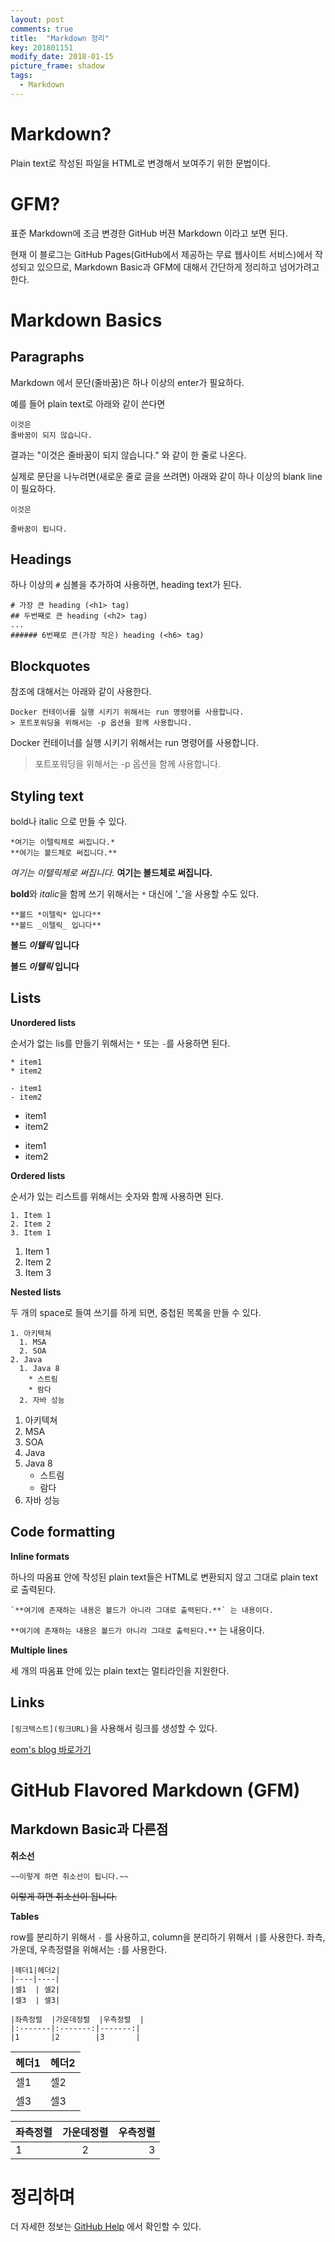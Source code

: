 ```yaml
---
layout: post
comments: true
title:  "Markdown 정리"
key: 201801151
modify_date: 2018-01-15
picture_frame: shadow
tags:
  - Markdown
---
```

# Markdown?
Plain text로 작성된 파일을 HTML로 변경해서 보여주기 위한 문법이다.

# GFM?
표준 Markdown에 조금 변경한 GitHub 버젼 Markdown 이라고 보면 된다.

현재 이 블로그는 GitHub Pages(GitHub에서 제공하는 무료 웹사이트 서비스)에서 작성되고 있으므로, Markdown Basic과 GFM에 대해서 간단하게 정리하고 넘어가려고 한다.
<!--more-->
# Markdown Basics

## Paragraphs
Markdown 에서 문단(줄바꿈)은 하나 이상의 enter가 필요하다.

예를 들어 plain text로 아래와 같이 쓴다면

```text
이것은
줄바꿈이 되지 않습니다.
```

결과는 "이것은
     줄바꿈이 되지 않습니다." 와 같이 한 줄로 나온다.

실제로 문단을 나누려면(새로운 줄로 글을 쓰려면) 아래와 같이 하나 이상의 blank line이 필요하다.

```text
이것은 

줄바꿈이 됩니다.
```

## Headings

하나 이상의 `#` 심볼을 추가하여 사용하면, heading text가 된다.
 
```text
# 가장 큰 heading (<h1> tag)
## 두번째로 큰 heading (<h2> tag)
...
###### 6번째로 큰(가장 작은) heading (<h6> tag)
```

## Blockquotes

참조에 대해서는 아래와 같이 사용한다.

```text
Docker 컨테이너를 실행 시키기 위해서는 run 명령어를 사용합니다.
> 포트포워딩을 위해서는 -p 옵션을 함께 사용합니다.  
```

Docker 컨테이너를 실행 시키기 위해서는 run 명령어를 사용합니다.
> 포트포워딩을 위해서는 -p 옵션을 함께 사용합니다.

## Styling text

bold나 italic 으로 만들 수 있다.

```text
*여기는 이텔릭체로 써집니다.*
**여기는 볼드체로 써집니다.**
```
*여기는 이텔릭체로 써집니다.*
**여기는 볼드체로 써집니다.**

**bold**와 *italic*을 함께 쓰기 위해서는 `*` 대신에 '_'을 사용할 수도 있다.

```text
**볼드 *이텔릭* 입니다**
**볼드 _이텔릭_ 입니다**
```

**볼드 *이텔릭* 입니다**

**볼드 _이텔릭_ 입니다**

## Lists

**Unordered lists**

순서가 없는 lis를 만들기 위해서는 `*` 또는 `-`를 사용하면 된다.

```text
* item1
* item2

- item1
- item2
```

* item1
* item2
- item1
- item2

**Ordered lists**

순서가 있는 리스트를 위해서는 숫자와 함께 사용하면 된다.

```text
1. Item 1
2. Item 2
3. Item 1
```
1. Item 1
2. Item 2
3. Item 3

**Nested lists**

두 개의 space로 들여 쓰기를 하게 되면, 중첩된 목록을 만들 수 있다.

```text
1. 아키텍쳐
  1. MSA
  2. SOA
2. Java
  1. Java 8
    * 스트림
    * 람다
  2. 자바 성능
```

1. 아키텍쳐
  1. MSA
  2. SOA
2. Java
  1. Java 8
     * 스트림
     * 람다
  2. 자바 성능

## Code formatting
**Inline formats**

하나의 따옴표 안에 작성된 plain text들은 HTML로 변환되지 않고 그대로 plain text로 출력된다.
 
```text
`**여기에 존재하는 내용은 볼드가 아니라 그대로 출력된다.**` 는 내용이다.
```

`**여기에 존재하는 내용은 볼드가 아니라 그대로 출력된다.**` 는 내용이다.

**Multiple lines**

세 개의 따옴표 안에 있는 plain text는 멀티라인을 지원한다.

## Links
`[링크텍스트](링크URL)`을 사용해서 링크를 생성할 수 있다.

[eom's blog 바로가기](http://blog.eomdev.com)

# GitHub Flavored Markdown (GFM)

## Markdown Basic과 다른점

**취소선**

```text
~~이렇게 하면 취소선이 됩니다.~~
```
~~이렇게 하면 취소선이 됩니다.~~

**Tables**

row를 분리하기 위해서 `-` 를 사용하고, column을 분리하기 위해서 `|`를 사용한다.
좌측, 가운데, 우측정렬을 위해서는 `:`를 사용한다.

```
|헤더1|헤더2|
|----|----|
|셀1  | 셀2|
|셀3  | 셀3|

|좌측정렬  |가운데정렬  |우측정렬  |
|:-------|:-------:|-------:|
|1       |2        |3       |
```

|헤더1|헤더2|
|----|----|
|셀1  | 셀2|
|셀3  | 셀3|

|좌측정렬  |가운데정렬  |우측정렬  |
|:-------|:-------:|-------:|
|1       |2        |3       |

# 정리하며

더 자세한 정보는 [GitHub Help](https://help.github.com/categories/writing-on-github/) 에서 확인할 수 있다.